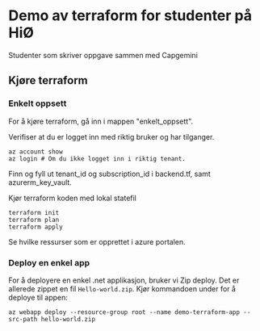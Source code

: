 # Demo av terraform for studenter på HiØ

Studenter som skriver oppgave sammen med Capgemini


## Kjøre terraform
### Enkelt oppsett
For å kjøre terraform, gå inn i mappen "enkelt_oppsett". 

Verifiser at du er logget inn med riktig bruker og har tilganger. 

```
az account show
az login # Om du ikke logget inn i riktig tenant. 
```

Finn og fyll ut tenant_id og subscription_id i backend.tf, samt azurerm_key_vault. 

Kjør terraform koden med lokal statefil

```
terraform init
terraform plan
terraform apply 
```

Se hvilke ressurser som er opprettet i azure portalen. 


### Deploy en enkel app 
For å deployere en enkel .net applikasjon, bruker vi Zip deploy. Det er allerede zippet en fil `Hello-world.zip`. Kjør kommandoen under for å deploye til appen: 

```
az webapp deploy --resource-group root --name demo-terraform-app --src-path hello-world.zip
```

